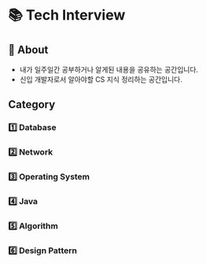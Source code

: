 # 📚 Tech Interview

## 🧩 About
- 내가 일주일간 공부하거나 알게된 내용을 공유하는 공간입니다.
- 신입 개발자로서 알아야할 CS 지식 정리하는 공간입니다.

## Category

### 1️⃣ Database
### 2️⃣ Network
### 3️⃣ Operating System
### 4️⃣ Java
### 5️⃣ Algorithm
### 6️⃣ Design Pattern
